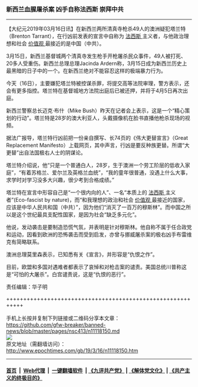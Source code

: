 ### 新西兰血腥屠杀案 凶手自称法西斯 崇拜中共
------------------------

<p>
 【大纪元2019年03月16日讯】在新西兰两所清真寺枪杀49人的澳洲疑犯塔兰特（Brenton Tarrant），在行凶前发表的宣言中自称为
 <a href="http://www.epochtimes.com/gb/tag/%E6%B3%95%E8%A5%BF%E6%96%AF.html">
  法西斯
 </a>
 主义者，与他政治理想和社会
 <a href="http://www.epochtimes.com/gb/tag/%E4%BB%B7%E5%80%BC%E8%A7%82.html">
  价值观
 </a>
 最接近的是中国（中共）。
</p>
<p>
 3月15日，新西兰基督城两个清真寺发生枪手开枪屠杀民众事件，49人被打死、20多人受重伤。新西兰总理总理Jacinda Ardern称，3月15日成为新西兰历史上最黑暗的日子中的一个。在新西兰绝对不能容忍这样的极端暴力行为。
</p>
<p>
 今天（16日），主要嫌犯塔兰特被控谋杀罪，将提交高等法院审理，警方表示，还会有更多指控。塔兰特在基督城地方法院出庭后已被还押，并将于4月5日再次出庭。
</p>
<p>
 新西兰警察总长迈克·布什（Mike Bush）昨天在记者会上表示，这是一个“精心策划的行动”。塔兰特是28岁的澳大利亚人，头戴摄像机在脸书直播他枪杀现场的视频。
</p>
<p>
 据法广报导，塔兰特行凶前把一份亲自撰写、长74页的《伟大更替宣言》（Great Replacement Manifesto）上载网页，其中声言，行凶是要反种族更替。所谓“大更替”出自法国极右人士的阴谋论。
</p>
<p>
 塔兰特介绍说，他“只是一个普通白人，28岁，生于澳洲一个劳工阶层的低收入家庭”，“有着苏格兰、爱尔兰及英格兰血统”，“我的童年很普通，没遇上什么大事，求学时对学习没多大兴趣，很少考到合格成绩。”
</p>
<p>
 塔兰特在宣言中形容自己是“一个很内向的人”、一名“本质上的
 <a href="http://www.epochtimes.com/gb/tag/%E6%B3%95%E8%A5%BF%E6%96%AF.html">
  法西斯
 </a>
 主义者”(Eco-fascist by nature)，而“和我理想的政治和社会
 <a href="http://www.epochtimes.com/gb/tag/%E4%BB%B7%E5%80%BC%E8%A7%82.html">
  价值观
 </a>
 最接近的国家，应该是中华人民共和国（中共）”，因为他们“消灭了一百万的穆斯林”。而中国之所以是这个世纪最具支配性国家，是因为社会“缺乏多元化”。
</p>
<p>
 他说，发动袭击是要制造恐慌气氛，并表明是针对穆斯林。他自称不属于任合政党和运动，因看到欧洲的恐怖袭击而受到启发，亦曾与挪威屠杀案的极右凶手布雷维克有简略联系。
</p>
<p>
 澳洲总理莫里森表示，已知悉有关《宣言》，并形容是“仇恨之作”。
</p>
<p>
 目前，欧盟和多国对遇难者都表示了哀悼和对枪击案的谴责。美国总统川普称这是“可怕的大屠杀”。白宫谴责说，这是“仇恨的恶行”。
</p>
<p>
 责任编辑：华子明
</p>

+++++++++++++++++++++++++++++++++++++++++++++++++++++++++++<br/><br/>
手机上长按并复制下列链接或二维码分享本文章：<br/>
https://github.com/gfw-breaker/banned-news/blob/master/pages/nsc413/n11118150.md <br/>
<a href='https://github.com/gfw-breaker/banned-news/blob/master/pages/nsc413/n11118150.md'><img src='https://github.com/gfw-breaker/banned-news/blob/master/pages/nsc413/n11118150.md.png'/></a> <br/>
原文地址（需翻墙访问）：http://www.epochtimes.com/gb/19/3/16/n11118150.htm


------------------------
#### [首页](https://github.com/gfw-breaker/banned-news/blob/master/README.md) &nbsp;|&nbsp; [Web代理](https://github.com/labour-camp/helloworld) &nbsp;|&nbsp; [一键翻墙软件](https://github.com/gfw-breaker/nogfw/blob/master/README.md) &nbsp;| [《九评共产党》](https://github.com/gfw-breaker/9ping.md/blob/master/README.md#九评之一评共产党是什么) | [《解体党文化》](https://github.com/gfw-breaker/jtdwh.md/blob/master/README.md) | [《共产主义的终极目的》](https://github.com/gfw-breaker/gczydzjmd.md/blob/master/README.md)

